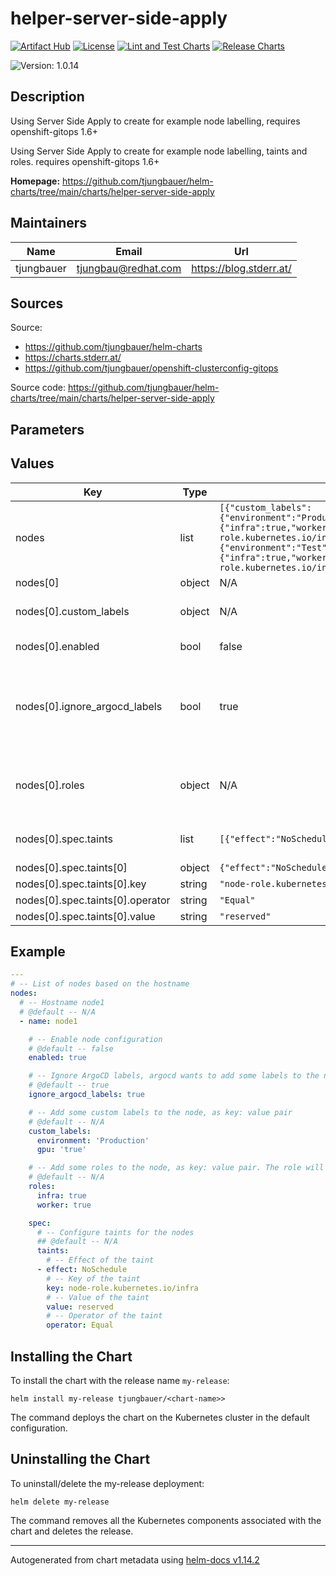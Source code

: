 

# helper-server-side-apply

  [![Artifact Hub](https://img.shields.io/endpoint?url=https://artifacthub.io/badge/repository/openshift-bootstraps)](https://artifacthub.io/packages/search?repo=openshift-bootstraps)
  [![License](https://img.shields.io/badge/License-Apache_2.0-blue.svg)](https://opensource.org/licenses/Apache-2.0)
  [![Lint and Test Charts](https://github.com/tjungbauer/helm-charts/actions/workflows/lint_and_test_charts.yml/badge.svg)](https://github.com/tjungbauer/helm-charts/actions/workflows/lint_and_test_charts.yml)
  [![Release Charts](https://github.com/tjungbauer/helm-charts/actions/workflows/release.yml/badge.svg)](https://github.com/tjungbauer/helm-charts/actions/workflows/release.yml)

  ![Version: 1.0.14](https://img.shields.io/badge/Version-1.0.14-informational?style=flat-square)

 

  ## Description

  Using Server Side Apply to create for example node labelling, requires openshift-gitops 1.6+

Using Server Side Apply to create for example node labelling, taints and roles. requires openshift-gitops 1.6+

**Homepage:** <https://github.com/tjungbauer/helm-charts/tree/main/charts/helper-server-side-apply>

## Maintainers

| Name | Email | Url |
| ---- | ------ | --- |
| tjungbauer | <tjungbau@redhat.com> | <https://blog.stderr.at/> |

## Sources
Source:
* <https://github.com/tjungbauer/helm-charts>
* <https://charts.stderr.at/>
* <https://github.com/tjungbauer/openshift-clusterconfig-gitops>

Source code: https://github.com/tjungbauer/helm-charts/tree/main/charts/helper-server-side-apply

## Parameters

## Values

| Key | Type | Default | Description |
|-----|------|---------|-------------|
| nodes | list | `[{"custom_labels":{"environment":"Production","gpu":"true"},"enabled":true,"ignore_argocd_labels":true,"name":"node1","roles":{"infra":true,"worker":true},"spec":{"taints":[{"effect":"NoSchedule","key":"node-role.kubernetes.io/infra","operator":"Equal","value":"reserved"}]}},{"custom_labels":{"environment":"Test","gpu":"true"},"enabled":true,"ignore_argocd_labels":true,"name":"node2","roles":{"infra":true,"worker":true},"spec":{"taints":[{"effect":"NoSchedule","key":"node-role.kubernetes.io/infra","value":"reserved"}]}}]` | List of nodes based on the hostname |
| nodes[0] | object | N/A | Hostname node1 |
| nodes[0].custom_labels | object | N/A | Add some custom labels to the node, as key: value pair |
| nodes[0].enabled | bool | false | Enable node configuration |
| nodes[0].ignore_argocd_labels | bool | true | Ignore ArgoCD labels, argocd wants to add some labels to the nodes, keeping them would lead to a permanent sync of Argo CD |
| nodes[0].roles | object | N/A | Add some roles to the node, as key: value pair. The role will be resolved to node-role.kubernetes.io/{role} |
| nodes[0].spec.taints | list | `[{"effect":"NoSchedule","key":"node-role.kubernetes.io/infra","operator":"Equal","value":"reserved"}]` | Configure taints for the nodes # @default -- N/A |
| nodes[0].spec.taints[0] | object | `{"effect":"NoSchedule","key":"node-role.kubernetes.io/infra","operator":"Equal","value":"reserved"}` | Effect of the taint |
| nodes[0].spec.taints[0].key | string | `"node-role.kubernetes.io/infra"` | Key of the taint |
| nodes[0].spec.taints[0].operator | string | `"Equal"` | Operator of the taint |
| nodes[0].spec.taints[0].value | string | `"reserved"` | Value of the taint |

## Example

```yaml
---
# -- List of nodes based on the hostname
nodes:
  # -- Hostname node1
  # @default -- N/A
  - name: node1

    # -- Enable node configuration
    # @default -- false
    enabled: true

    # -- Ignore ArgoCD labels, argocd wants to add some labels to the nodes, keeping them would lead to a permanent sync of Argo CD
    # @default -- true
    ignore_argocd_labels: true

    # -- Add some custom labels to the node, as key: value pair
    # @default -- N/A
    custom_labels:
      environment: 'Production'
      gpu: 'true'

    # -- Add some roles to the node, as key: value pair. The role will be resolved to node-role.kubernetes.io/{role}
    # @default -- N/A
    roles:
      infra: true
      worker: true

    spec:
      # -- Configure taints for the nodes
      ## @default -- N/A
      taints:
        # -- Effect of the taint
      - effect: NoSchedule
        # -- Key of the taint
        key: node-role.kubernetes.io/infra
        # -- Value of the taint
        value: reserved
        # -- Operator of the taint
        operator: Equal
```

## Installing the Chart

To install the chart with the release name `my-release`:

```console
helm install my-release tjungbauer/<chart-name>>
```

The command deploys the chart on the Kubernetes cluster in the default configuration.

## Uninstalling the Chart

To uninstall/delete the my-release deployment:

```console
helm delete my-release
```

The command removes all the Kubernetes components associated with the chart and deletes the release.

----------------------------------------------
Autogenerated from chart metadata using [helm-docs v1.14.2](https://github.com/norwoodj/helm-docs/releases/v1.14.2)
